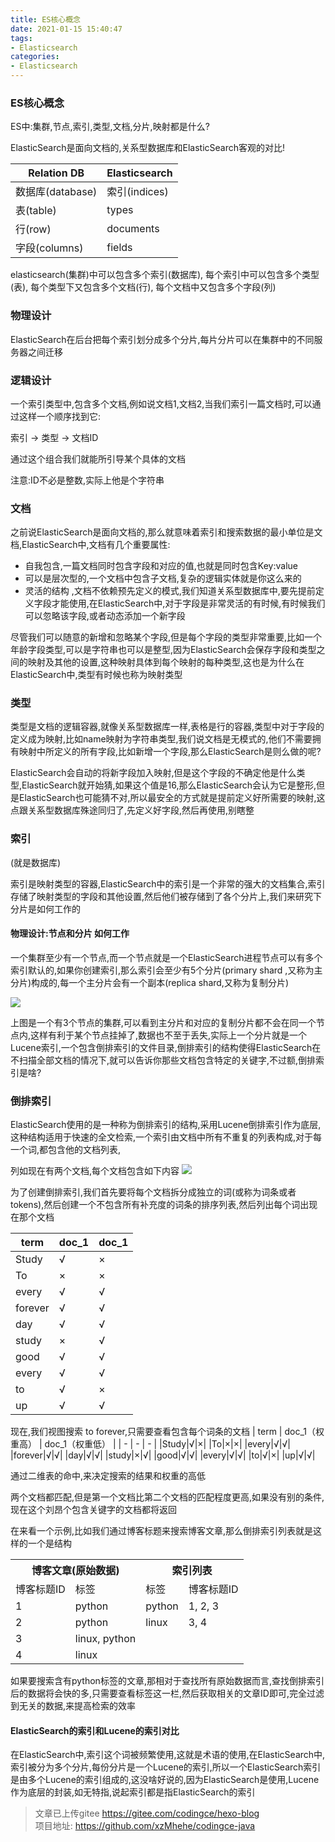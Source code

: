 ```yaml
---
title: ES核心概念
date: 2021-01-15 15:40:47
tags:
- Elasticsearch
categories: 
- Elasticsearch
---
```

### ES核心概念
ES中:集群,节点,索引,类型,文档,分片,映射都是什么?

ElasticSearch是面向文档的,关系型数据库和ElasticSearch客观的对比!

| Relation DB | Elasticsearch |
| - | - |
|数据库(database)|索引(indices)|
|表(table)|types|
|行(row)|documents|
|字段(columns)| fields |

elasticsearch(集群)中可以包含多个索引(数据库), 每个索引中可以包含多个类型(表), 每个类型下又包含多个文档(行), 每个文档中又包含多个字段(列)


### 物理设计

ElasticSearch在后台把每个索引划分成多个分片,每片分片可以在集群中的不同服务器之间迁移

### 逻辑设计

一个索引类型中,包含多个文档,例如说文档1,文档2,当我们索引一篇文档时,可以通过这样一个顺序找到它:

索引 -> 类型 -> 文档ID

通过这个组合我们就能所引导某个具体的文档

注意:ID不必是整数,实际上他是个字符串



### 文档

之前说ElasticSearch是面向文档的,那么就意味着索引和搜索数据的最小单位是文档,ElasticSearch中,文档有几个重要属性:   

- 自我包含,一篇文档同时包含字段和对应的值,也就是同时包含Key:value   
- 可以是层次型的,一个文档中包含子文档,复杂的逻辑实体就是你这么来的   
- 灵活的结构 ,文档不依赖预先定义的模式,我们知道关系型数据库中,要先提前定义字段才能使用,在ElasticSearch中,对于字段是非常灵活的有时候,有时候我们可以忽略该字段,或者动态添加一个新字段

尽管我们可以随意的新增和忽略某个字段,但是每个字段的类型非常重要,比如一个年龄字段类型,可以是字符串也可以是整型,因为ElasticSearch会保存字段和类型之间的映射及其他的设置,这种映射具体到每个映射的每种类型,这也是为什么在ElasticSearch中,类型有时候也称为映射类型   

### 类型

类型是文档的逻辑容器,就像关系型数据库一样,表格是行的容器,类型中对于字段的定义成为映射,比如name映射为字符串类型,我们说文档是无模式的,他们不需要拥有映射中所定义的所有字段,比如新增一个字段,那么ElasticSearch是则么做的呢?

ElasticSearch会自动的将新字段加入映射,但是这个字段的不确定他是什么类型,ElasticSearch就开始猜,如果这个值是16,那么ElasticSearch会认为它是整形,但是ElasticSearch也可能猜不对,所以最安全的方式就是提前定义好所需要的映射,这点跟关系型数据库殊途同归了,先定义好字段,然后再使用,别瞎整

### 索引
(就是数据库)

索引是映射类型的容器,ElasticSearch中的索引是一个非常的强大的文档集合,索引存储了映射类型的字段和其他设置,然后他们被存储到了各个分片上,我们来研究下分片是如何工作的

#### 物理设计:节点和分片 如何工作

一个集群至少有一个节点,而一个节点就是一个ElasticSearch进程节点可以有多个索引默认的,如果你创建索引,那么索引会至少有5个分片(primary shard ,又称为主分片)构成的,每一个主分片会有一个副本(replica shard,又称为复制分片)


![](https://cdn.jsdelivr.net/gh/xzMhehe/StaticFile_CDN/static/img/202108211257490.png)

上图是一个有3个节点的集群,可以看到主分片和对应的复制分片都不会在同一个节点内,这样有利于某个节点挂掉了,数据也不至于丢失,实际上一个分片就是一个Lucene索引,一个包含倒排索引的文件目录,倒排索引的结构使得ElasticSearch在不扫描全部文档的情况下,就可以告诉你那些文档包含特定的关键字,不过额,倒排索引是啥?


### 倒排索引

ElasticSearch使用的是一种称为倒排索引的结构,采用Lucene倒排索引作为底层,这种结构适用于快速的全文检索,一个索引由文档中所有不重复的列表构成,对于每一个词,都包含他的文档列表,

列如现在有两个文档,每个文档包含如下内容
![](https://cdn.jsdelivr.net/gh/xzMhehe/StaticFile_CDN/static/img/202108211257831.png)

 为了创建倒排索引,我们首先要将每个文档拆分成独立的词(或称为词条或者tokens),然后创建一个不包含所有补充度的词条的排序列表,然后列出每个词出现在那个文档

| term | doc_1 | doc_1 |
| - | - | - |
|Study|√|×|
|To|×|×|
|every|√|√|
|forever|√|√|
|day|√|√|
|study|×|√|
|good|√|√|
|every|√|√|
|to|√|×|
|up|√|√|

 现在,我们视图搜索 to forever,只需要查看包含每个词条的文档
| term | doc_1（权重高） | doc_1（权重低） |
| - | - | - |
|Study|√|×|
|To|×|×|
|every|√|√|
|forever|√|√|
|day|√|√|
|study|×|√|
|good|√|√|
|every|√|√|
|to|√|×|
|up|√|√|

通过二维表的命中,来决定搜索的结果和权重的高低

两个文档都匹配,但是第一个文档比第二个文档的匹配程度更高,如果没有别的条件,现在这个刘昂个包含关键字的文档都将返回

在来看一个示例,比如我们通过博客标题来搜索博客文章,那么倒排索引列表就是这样的一个是结构


<table>
	<tr>
	    <th colspan="2">博客文章(原始数据)</th>
	    <th colspan="2">索引列表</th>
	</tr >
	<tr >
	    <td>博客标题ID</td>
	    <td>标签</td>
	    <td>标签</td>
        <td>博客标题ID</td>
	</tr>
    <tr >
	    <td>1</td>
	    <td>python</td>
	    <td>python</td>
        <td>1, 2, 3</td>
	</tr>
    <tr >
	    <td>2</td>
	    <td>python</td>
	    <td>linux</td>
        <td>3, 4</td>
	</tr>
    <tr >
	    <td>3</td>
	    <td>linux, python</td>
	    <td>&nbsp;</td>
	    <td>&nbsp;</td>
	</tr>
    <tr >
	    <td>4</td>
	    <td>linux</td>
	    <td>&nbsp;</td>
        <td>&nbsp;</td>
	</tr>

</table>

如果要搜索含有python标签的文章,那相对于查找所有原始数据而言,查找倒排索引后的数据将会快的多,只需要查看标签这一栏,然后获取相关的文章ID即可,完全过滤到无关的数据,来提高检索的效率

#### ElasticSearch的索引和Lucene的索引对比    
在ElasticSearch中,索引这个词被频繁使用,这就是术语的使用,在ElasticSearch中,索引被分为多个分片,每份分片是一个Lucene的索引,所以一个ElasticSearch索引是由多个Lucene的索引组成的,这没啥好说的,因为ElasticSearch是使用,Lucene作为底层的封装,如无特指,说起索引都是指ElasticSearch的索引




>文章已上传gitee https://gitee.com/codingce/hexo-blog   
>项目地址: https://github.com/xzMhehe/codingce-java